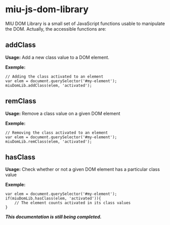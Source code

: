 # miu-js-dom-library
MIU DOM Library is a small set of JavaScript functions usable to manipulate the DOM. Actually, the accessible functions are:

## addClass
**Usage:** 
Add a new class value to a DOM element.

**Exemple:**

    // Adding the class activated to an element
    var elem = document.querySelector('#my-element');
    miuDomLib.addClass(elem, 'activated');

## remClass
**Usage:** 
Remove a class value on a given DOM element

**Exemple:**

    // Removing the class activated to an element
    var elem = document.querySelector('#my-element');
    miuDomLib.remClass(elem, 'activated');

## hasClass
**Usage:** 
Check whether or not a given DOM element has a particular class value

**Exemple:**

    var elem = document.querySelector('#my-element');
    if(miuDomLib.hasClass(elem, 'activated')){
	    // The element counts activated in its class values
	}

***This documentation is still being completed.***
